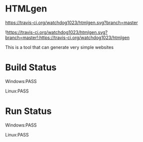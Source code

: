 # HTMLgen

https://travis-ci.org/watchdog1023/htmlgen.svg?branch=master

!https://travis-ci.org/watchdog1023/htmlgen.svg?branch=master!:https://travis-ci.org/watchdog1023/htmlgen

This is a tool that can generate very simple websites

# Build Status
Windows:PASS

Linux:PASS

# Run Status

Windows:PASS

Linux:PASS
